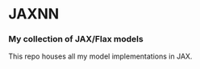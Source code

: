 # JAXNN
### My collection of JAX/Flax models

This repo houses all my model implementations in JAX. 
